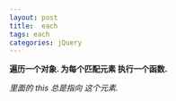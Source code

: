 ```yaml
---
layout: post
title:  each
tags: each
categories: jQuery
---
```



**遍历一个对象. 为每个匹配元素 执行一个函数.**

*里面的 this 总是指向 这个元素.*